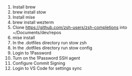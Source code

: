1. Install brew
2. brew install stow
3. Install mise
4. brew install wezterm
5. Clone https://github.com/zsh-users/zsh-completions into ~/Documents/dev/repos
6. mise install
7. In the .dotfiles directory run stow zsh
8. In the .dotfiles directory run stow config
9. Login to 1Password
10. Turn on the 1Password SSH agent
11. Configure Commit Signing
12. Login to VS Code for settings sync
